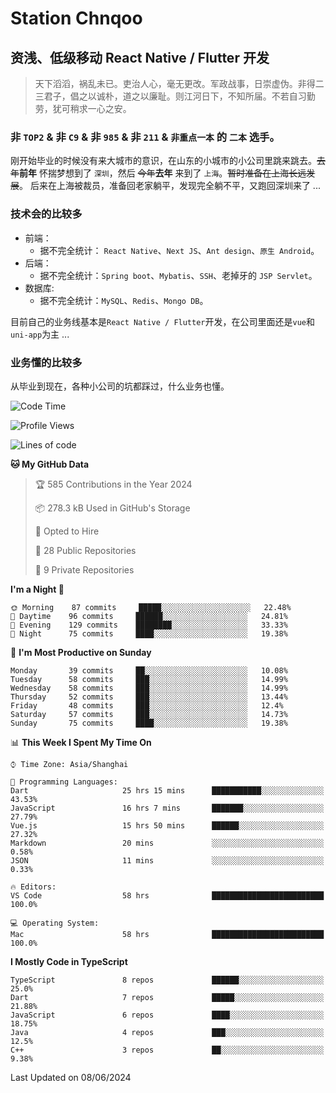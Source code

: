 # Station Chnqoo

## 资浅、低级移动 React Native / Flutter 开发

> 天下滔滔，祸乱未已。吏治人心，毫无更改。军政战事，日崇虚伪。非得二三君子，倡之以诚朴，道之以廉耻。则江河日下，不知所届。不若自习勤劳，犹可稍求一心之安。

### 非 `TOP2` & 非 `C9` & 非 `985` & 非 `211` & `非重点一本` 的 `二本` 选手。

刚开始毕业的时候没有来大城市的意识，在山东的小城市的小公司里跳来跳去。~~去年~~**前年** 怀揣梦想到了 `深圳`，然后 ~~今年~~**去年** 来到了 `上海`。~~暂时准备在上海长远发展~~。
后来在上海被裁员，准备回老家躺平，发现完全躺不平，又跑回深圳来了 ...

### 技术会的比较多

- 前端：
  - 据不完全统计： `React Native`、`Next JS`、`Ant design`、`原生 Android`。
- 后端：
  - 据不完全统计：`Spring boot`、`Mybatis`、`SSH`、老掉牙的 `JSP Servlet`。
- 数据库:
  - 据不完全统计：`MySQL`、`Redis`、`Mongo DB`。

目前自己的业务线基本是`React Native / Flutter`开发，在公司里面还是`vue`和`uni-app`为主 ...

### 业务懂的比较多

从毕业到现在，各种小公司的坑都踩过，什么业务也懂。

<!--START_SECTION:waka-->
![Code Time](http://img.shields.io/badge/Code%20Time-5%2C322%20hrs%207%20mins-blue)

![Profile Views](http://img.shields.io/badge/Profile%20Views-10-blue)

![Lines of code](https://img.shields.io/badge/From%20Hello%20World%20I%27ve%20Written-260%20Thousand%20lines%20of%20code-blue)

**🐱 My GitHub Data** 

> 🏆 585 Contributions in the Year 2024
 > 
> 📦 278.3 kB Used in GitHub's Storage 
 > 
> 💼 Opted to Hire
 > 
> 📜 28 Public Repositories 
 > 
> 🔑 9 Private Repositories  
 > 
**I'm a Night 🦉** 

```text
🌞 Morning    87 commits     █████░░░░░░░░░░░░░░░░░░░░   22.48% 
🌆 Daytime    96 commits     ██████░░░░░░░░░░░░░░░░░░░   24.81% 
🌃 Evening    129 commits    ████████░░░░░░░░░░░░░░░░░   33.33% 
🌙 Night      75 commits     ████░░░░░░░░░░░░░░░░░░░░░   19.38%

```
📅 **I'm Most Productive on Sunday** 

```text
Monday       39 commits     ██░░░░░░░░░░░░░░░░░░░░░░░   10.08% 
Tuesday      58 commits     ███░░░░░░░░░░░░░░░░░░░░░░   14.99% 
Wednesday    58 commits     ███░░░░░░░░░░░░░░░░░░░░░░   14.99% 
Thursday     52 commits     ███░░░░░░░░░░░░░░░░░░░░░░   13.44% 
Friday       48 commits     ███░░░░░░░░░░░░░░░░░░░░░░   12.4% 
Saturday     57 commits     ███░░░░░░░░░░░░░░░░░░░░░░   14.73% 
Sunday       75 commits     ████░░░░░░░░░░░░░░░░░░░░░   19.38%

```


📊 **This Week I Spent My Time On** 

```text
⌚︎ Time Zone: Asia/Shanghai

💬 Programming Languages: 
Dart                     25 hrs 15 mins      ███████████░░░░░░░░░░░░░░   43.53% 
JavaScript               16 hrs 7 mins       ███████░░░░░░░░░░░░░░░░░░   27.79% 
Vue.js                   15 hrs 50 mins      ██████░░░░░░░░░░░░░░░░░░░   27.32% 
Markdown                 20 mins             ░░░░░░░░░░░░░░░░░░░░░░░░░   0.58% 
JSON                     11 mins             ░░░░░░░░░░░░░░░░░░░░░░░░░   0.33%

🔥 Editors: 
VS Code                  58 hrs              █████████████████████████   100.0%

💻 Operating System: 
Mac                      58 hrs              █████████████████████████   100.0%

```

**I Mostly Code in TypeScript** 

```text
TypeScript               8 repos             ██████░░░░░░░░░░░░░░░░░░░   25.0% 
Dart                     7 repos             █████░░░░░░░░░░░░░░░░░░░░   21.88% 
JavaScript               6 repos             ████░░░░░░░░░░░░░░░░░░░░░   18.75% 
Java                     4 repos             ███░░░░░░░░░░░░░░░░░░░░░░   12.5% 
C++                      3 repos             ██░░░░░░░░░░░░░░░░░░░░░░░   9.38%

```



 Last Updated on 08/06/2024
<!--END_SECTION:waka-->

<!---
ChenqiaoStation/ChenqiaoStation is a ✨ special ✨ repository because its `README.md` (this file) appears on your GitHub profile.
You can click the Preview link to take a look at your changes.
--->
